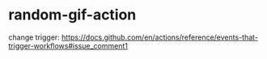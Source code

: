 # random-gif-action

change trigger: https://docs.github.com/en/actions/reference/events-that-trigger-workflows#issue_comment1

